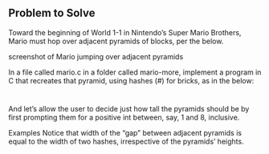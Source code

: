 ## Problem to Solve
Toward the beginning of World 1-1 in Nintendo’s Super Mario Brothers, Mario must hop over adjacent pyramids of blocks, per the below.

screenshot of Mario jumping over adjacent pyramids

In a file called mario.c in a folder called mario-more, implement a program in C that recreates that pyramid, using hashes (#) for bricks, as in the below:

   #  #
  ##  ##
 ###  ###
####  ####
And let’s allow the user to decide just how tall the pyramids should be by first prompting them for a positive int between, say, 1 and 8, inclusive.

Examples
Notice that width of the “gap” between adjacent pyramids is equal to the width of two hashes, irrespective of the pyramids’ heights.
